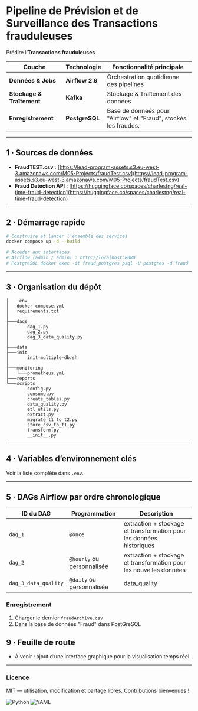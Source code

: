 # Pipeline de Prévision et de Surveillance des Transactions frauduleuses

Prédire l’**Transactions frauduleuses**

| Couche             | Technologie                | Fonctionnalité principale                                                 |
| ------------------ | -------------------------- | ------------------------------------------------------------------------- |
| **Données & Jobs** | **Airflow 2.9**            | Orchestration quotidienne des pipelines                                   |
| **Stockage & Traîtement**   | **Kafka** | Stockage & Traîtement des données                                         |
| **Enregistrement** | **PostgreSQL**             | Base de donneés pour "Airflow" et "Fraud", stockés les fraudes. |

---

## 1 · Sources de données

- **FraudTEST.csv** : [https://lead-program-assets.s3.eu-west-3.amazonaws.com/M05-Projects/fraudTest.csv](https://lead-program-assets.s3.eu-west-3.amazonaws.com/M05-Projects/fraudTest.csv)
- **Fraud Detection API** : [https://huggingface.co/spaces/charlestng/real-time-fraud-detection](https://huggingface.co/spaces/charlestng/real-time-fraud-detection)

---

## 2 · Démarrage rapide

```bash
# Construire et lancer l’ensemble des services
docker compose up -d --build

# Accéder aux interfaces
# Airflow (admin / admin) : http://localhost:8080
# PostgreSQL docker exec -it fraud_postgres psql -U postgres -d fraud

```

---

## 3 · Organisation du dépôt

```
│   .env
│   docker-compose.yml
│   requirements.txt
│
├───dags
│       dag_1.py
│       dag_2.py
│       dag_3_data_quality.py
│
├───data
├───init
│       init-multiple-db.sh
│
├───monitoring
│   └───prometheus.yml
├───reports
└───scripts
        config.py
        consume.py
        create_tables.py
        data_quality.py
        etl_utils.py
        extract.py
        migrate_t1_to_t2.py
        store_csv_to_t1.py
        transform.py
        __init__.py
```

---

## 4 · Variables d’environnement clés

Voir la liste complète dans `.env`.

---

## 5 · DAGs Airflow par ordre chronologique

| ID du DAG                     | Programmation              | Description                                                                          |
| ----------------------------- | -------------------------- | ------------------------------------------------------------------------------------ |
| `dag_1` | `@once` | extraction + stockage et transformation pour les données historiques                                                 |
| `dag_2`         | `@hourly` ou personnalisée | extraction + stockage et transformation pour les nouvelles données |
| `dag_3_data_quality`         | `@daily` ou personnalisée  | data_quality                                                              |


### Enregistrement

1. Charger le dernier `fraudArchive.csv`
2. Dans la base de données "Fraud" dans PostGreSQL

## 9 · Feuille de route

- À venir : ajout d’une interface graphique pour la visualisation temps réel.

---

### Licence

MIT — utilisation, modification et partage libres. Contributions bienvenues !

![Python](https://img.shields.io/badge/lang-Python-blue)
![YAML](https://img.shields.io/badge/lang–YAML-blueviolet)
